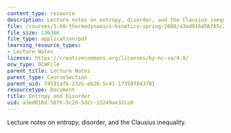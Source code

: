 ```yaml
---
content_type: resource
description: Lecture notes on entropy, disorder, and the Clausius inequality.
file: /courses/5-60-thermodynamics-kinetics-spring-2008/a3ed016d56f65c2d5dcc13249ae32cc8_lec_10.pdf
file_size: 136366
file_type: application/pdf
learning_resource_types:
- Lecture Notes
license: https://creativecommons.org/licenses/by-nc-sa/4.0/
ocw_type: OCWFile
parent_title: Lecture Notes
parent_type: CourseSection
parent_uid: 74591afb-232e-eb20-5c41-17359f843701
resourcetype: Document
title: Entropy and Disorder
uid: a3ed016d-56f6-5c2d-5dcc-13249ae32cc8
---
```

Lecture notes on entropy, disorder, and the Clausius inequality.